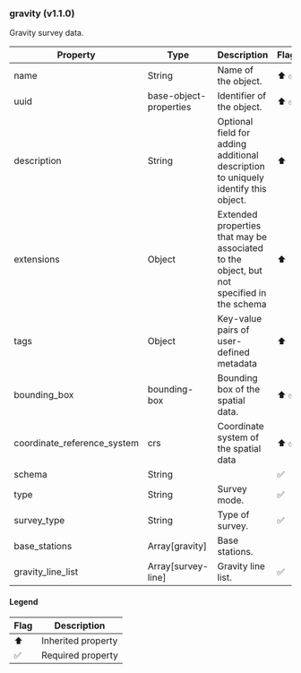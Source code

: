 ### gravity (v1.1.0)
Gravity survey data.

| Property | Type | Description | Flags |
|---|---|---|---|
| name | String | Name of the object. | ⬆️ ✅ |
| uuid | base-object-properties | Identifier of the object. | ⬆️ ✅ |
| description | String | Optional field for adding additional description to uniquely identify this object. | ⬆️ |
| extensions | Object | Extended properties that may be associated to the object, but not specified in the schema | ⬆️ |
| tags | Object | Key-value pairs of user-defined metadata | ⬆️ |
| bounding_box | bounding-box | Bounding box of the spatial data. | ⬆️ ✅ |
| coordinate_reference_system | crs | Coordinate system of the spatial data | ⬆️ ✅ |
| schema | String |  | ✅ |
| type | String | Survey mode. | ✅ |
| survey_type | String | Type of survey. | ✅ |
| base_stations | Array[gravity] | Base stations. |  |
| gravity_line_list | Array[survey-line] | Gravity line list. | ✅ |


#### Legend

| Flag | Description |
| --- | --- |
| ⬆️ | Inherited property |
| ✅ | Required property |

